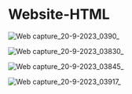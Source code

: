 # Website-HTML

![Web capture_20-9-2023_0390_](https://github.com/AbuAlSaeidRajon/Website-HTML/assets/129788597/da3540fe-8cd0-4f3c-8315-1d5a78457da2)

![Web capture_20-9-2023_03830_](https://github.com/AbuAlSaeidRajon/Website-HTML/assets/129788597/d523ebfc-4adf-4ea3-a3ee-6988c30428a5)

![Web capture_20-9-2023_03845_](https://github.com/AbuAlSaeidRajon/Website-HTML/assets/129788597/1d79f774-7d5c-40b5-9e71-b91fd6c568f1)

![Web capture_20-9-2023_03917_](https://github.com/AbuAlSaeidRajon/Website-HTML/assets/129788597/5e72f9db-cb04-4b4e-8b92-08ed13f94c80)
